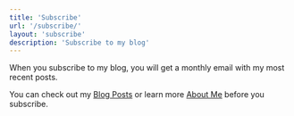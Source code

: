 ```yaml
---
title: 'Subscribe'
url: '/subscribe/'
layout: 'subscribe'
description: 'Subscribe to my blog'
---
```


When you subscribe to my blog, you will get a monthly email with my most recent posts.

You can check out my [Blog Posts](/blog) or learn more [About Me](/about) before you subscribe.
